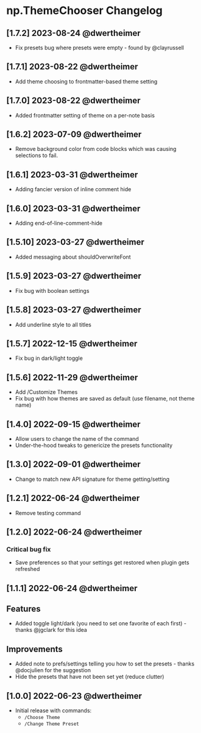 # np.ThemeChooser Changelog

## [1.7.2] 2023-08-24 @dwertheimer

- Fix presets bug where presets were empty - found by @clayrussell

## [1.7.1] 2023-08-22 @dwertheimer

- Add theme choosing to frontmatter-based theme setting

## [1.7.0] 2023-08-22 @dwertheimer

- Added frontmatter setting of theme on a per-note basis

## [1.6.2] 2023-07-09 @dwertheimer

- Remove background color from code blocks which was causing selections to fail.

## [1.6.1] 2023-03-31 @dwertheimer

- Adding fancier version of inline comment hide

## [1.6.0] 2023-03-31 @dwertheimer

- Adding end-of-line-comment-hide

## [1.5.10] 2023-03-27 @dwertheimer

- Added messaging about shouldOverwriteFont

## [1.5.9] 2023-03-27 @dwertheimer

- Fix bug with boolean settings

## [1.5.8] 2023-03-27 @dwertheimer

- Add underline style to all titles

## [1.5.7] 2022-12-15 @dwertheimer

- Fix bug in dark/light toggle

## [1.5.6] 2022-11-29 @dwertheimer

- Add /Customize Themes
- Fix bug with how themes are saved as default (use filename, not theme name)

## [1.4.0] 2022-09-15 @dwertheimer

- Allow users to change the name of the command
- Under-the-hood tweaks to genericize the presets functionality

## [1.3.0] 2022-09-01 @dwertheimer

- Change to match new API signature for theme getting/setting

## [1.2.1] 2022-06-24 @dwertheimer

- Remove testing command

## [1.2.0] 2022-06-24 @dwertheimer

### Critical bug fix

- Save preferences so that your settings get restored when plugin gets refreshed

## [1.1.1] 2022-06-24 @dwertheimer

## Features

- Added toggle light/dark (you need to set one favorite of each first) - thanks @jgclark for this idea

## Improvements

- Added note to prefs/settings telling you how to set the presets - thanks @docjulien for the suggestion
- Hide the presets that have not been set yet (reduce clutter)

## [1.0.0] 2022-06-23 @dwertheimer

- Initial release with commands:
  - `/Choose Theme`
  - `/Change Theme Preset`
